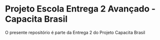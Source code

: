 # Projeto Escola Entrega 2 Avançado - Capacita Brasil
O presente repositório é parte da Entrega 2 do Projeto Capacita Brasil
